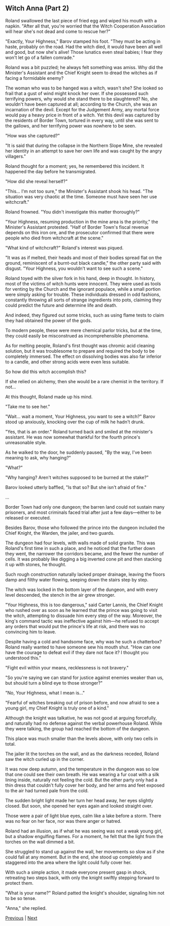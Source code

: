 ## Witch Anna (Part 2)
Roland swallowed the last piece of fried egg and wiped his mouth with a napkin. "After all that, you're worried that the Witch Cooperation Association will hear she's not dead and come to rescue her?"



"Exactly, Your Highness," Barov stamped his foot. "They must be acting in haste, probably on the road. Had the witch died, it would have been all well and good, but now she's alive! Those lunatics even steal babies; I fear they won't let go of a fallen comrade."



Roland was a bit puzzled; he always felt something was amiss. Why did the Minister's Assistant and the Chief Knight seem to dread the witches as if facing a formidable enemy?



The woman who was to be hanged was a witch, wasn't she? She looked so frail that a gust of wind might knock her over. If she possessed such terrifying powers, why would she stand there to be slaughtered? No, she wouldn't have been captured at all; according to the Church, she was an incarnation of the devil. Except for the Judgement Army, any mortal force would pay a heavy price in front of a witch. Yet this devil was captured by the residents of Border Town, tortured in every way, until she was sent to the gallows, and her terrifying power was nowhere to be seen.



"How was she captured?"



"It is said that during the collapse in the Northern Slope Mine, she revealed her identity in an attempt to save her own life and was caught by the angry villagers."



Roland thought for a moment; yes, he remembered this incident. It happened the day before he transmigrated.



"How did she reveal herself?"



"This... I'm not too sure," the Minister's Assistant shook his head. "The situation was very chaotic at the time. Someone must have seen her use witchcraft."



Roland frowned. "You didn't investigate this matter thoroughly?"



"Your Highness, resuming production in the mine area is the priority," the Minister's Assistant protested. "Half of Border Town's fiscal revenue depends on this iron ore, and the prosecutor confirmed that there were people who died from witchcraft at the scene."



"What kind of witchcraft?" Roland's interest was piqued.



"It was as if melted, their heads and most of their bodies spread flat on the ground, reminiscent of a burnt-out black candle," the other party said with disgust. "Your Highness, you wouldn't want to see such a scene."



Roland toyed with the silver fork in his hand, deep in thought. In history, most of the victims of witch hunts were innocent. They were used as tools for venting by the Church and the ignorant populace, while a small portion were simply asking for trouble. These individuals dressed in odd fashions, constantly throwing all sorts of strange ingredients into pots, claiming they could predict the future and determine life and death.



And indeed, they figured out some tricks, such as using flame tests to claim they had obtained the power of the gods.



To modern people, these were mere chemical parlor tricks, but at the time, they could easily be misconstrued as incomprehensible phenomena.



As for melting people, Roland's first thought was chromic acid cleaning solution, but it was troublesome to prepare and required the body to be completely immersed. The effect on dissolving bodies was also far inferior to a candle, and other strong acids were even less suitable.



So how did this witch accomplish this?



If she relied on alchemy, then she would be a rare chemist in the territory. If not...



At this thought, Roland made up his mind.



"Take me to see her."



"Wait... wait a moment, Your Highness, you want to see a witch?" Barov stood up anxiously, knocking over the cup of milk he hadn't drunk.



"Yes, that is an order." Roland turned back and smiled at the minister's assistant. He was now somewhat thankful for the fourth prince's unreasonable style.



As he walked to the door, he suddenly paused, "By the way, I've been meaning to ask, why hanging?"



"What?"



"Why hanging? Aren't witches supposed to be burned at the stake?"



Barov looked utterly baffled, "Is that so? But she isn't afraid of fire."



...



Border Town had only one dungeon; the barren land could not sustain many prisoners, and most criminals faced trial after just a few days—either to be released or executed.



Besides Barov, those who followed the prince into the dungeon included the Chief Knight, the Warden, the jailer, and two guards.



The dungeon had four levels, with walls made of solid granite. This was Roland's first time in such a place, and he noticed that the further down they went, the narrower the corridors became, and the fewer the number of cells. It was probably like digging a big inverted cone pit and then stacking it up with stones, he thought.



Such rough construction naturally lacked proper drainage, leaving the floors damp and filthy water flowing, seeping down the stairs step by step.



The witch was locked in the bottom layer of the dungeon, and with every level descended, the stench in the air grew stronger.



"Your Highness, this is too dangerous," said Carter Lannis, the Chief Knight who rushed over as soon as he learned that the prince was going to visit the witch, attempting to dissuade him every step of the way. Moreover, the king's command tactic was ineffective against him—he refused to accept any orders that would put the prince's life at risk, and there was no convincing him to leave.



Despite having a cold and handsome face, why was he such a chatterbox? Roland really wanted to have someone sew his mouth shut. "How can one have the courage to defeat evil if they dare not face it? I thought you understood this."



"Fight evil within your means, recklessness is not bravery."



"So you're saying we can stand for justice against enemies weaker than us, but should turn a blind eye to those stronger?"



"No, Your Highness, what I mean is..."



"Fearful of witches breaking out of prison before, and now afraid to see a young girl, my Chief Knight is truly one of a kind."



Although the knight was talkative, he was not good at arguing forcefully, and naturally had no defense against the verbal powerhouse Roland. While they were talking, the group had reached the bottom of the dungeon.



This place was much smaller than the levels above, with only two cells in total.



The jailer lit the torches on the wall, and as the darkness receded, Roland saw the witch curled up in the corner.



It was now deep autumn, and the temperature in the dungeon was so low that one could see their own breath. He was wearing a fur coat with a silk lining inside, naturally not feeling the cold. But the other party only had a thin dress that couldn't fully cover her body, and her arms and feet exposed to the air had turned pale from the cold.



The sudden bright light made her turn her head away, her eyes slightly closed. But soon, she opened her eyes again and looked straight over.



Those were a pair of light blue eyes, calm like a lake before a storm. There was no fear on her face, nor was there anger or hatred.



Roland had an illusion, as if what he was seeing was not a weak young girl, but a shadow engulfing flames. For a moment, he felt that the light from the torches on the wall dimmed a bit.



She struggled to stand up against the wall, her movements so slow as if she could fall at any moment. But in the end, she stood up completely and staggered into the area where the light could fully cover her.



With such a simple action, it made everyone present gasp in shock, retreating two steps back, with only the knight swiftly stepping forward to protect them.

"What is your name?" Roland patted the knight's shoulder, signaling him not to be so tense.

"Anna," she replied.





[Previous](CH0002.md) | [Next](CH0004.md)
